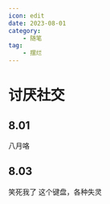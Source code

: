 ```yaml
---
icon: edit
date: 2023-08-01
category:
    - 随笔
tag:
    - 摆烂
---
```


# 讨厌社交

## 8.01
八月咯

## 8.03
笑死我了 这个键盘，各种失灵